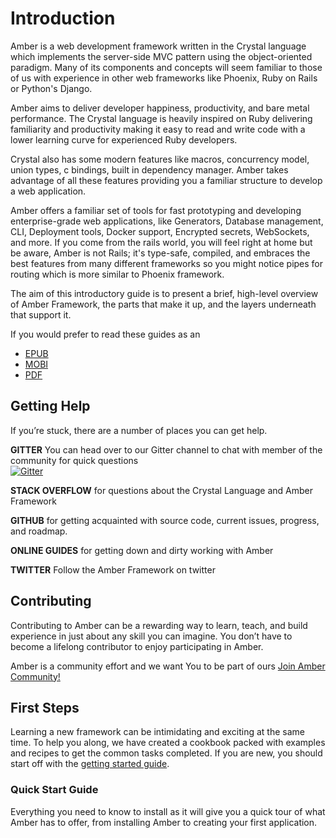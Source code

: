 # Introduction

Amber is a web development framework written in the Crystal language which implements the server-side MVC pattern using the object-oriented paradigm. Many of its components and concepts will seem familiar to those of us with experience in other web frameworks like Phoenix, Ruby on Rails or Python's Django.

Amber aims to deliver developer happiness, productivity, and bare metal performance. The Crystal language is heavily inspired on Ruby delivering familiarity and productivity making it easy to read and write code with a lower learning curve for experienced Ruby developers.  

Crystal also has some modern features like macros, concurrency model,  union types, c bindings, built in dependency manager. Amber takes advantage of all these features providing you a familiar structure to develop a web application.

Amber offers a familiar set of tools for fast prototyping and developing enterprise-grade web applications, like Generators, Database management, CLI, Deployment tools, Docker support,  Encrypted secrets, WebSockets, and more. If you come from the rails world, you will feel right at home but be aware, Amber is not Rails; it's type-safe, compiled, and embraces the best features from many different frameworks so you might notice pipes for routing which is more similar to Phoenix framework.

The aim of this introductory guide is to present a brief, high-level overview of Amber Framework, the parts that make it up, and the layers underneath that support it.

If you would prefer to read these guides as an 

- [EPUB](https://www.gitbook.com/download/epub/book/amberframework/amberframework) 
- [MOBI](https://www.gitbook.com/download/mobi/book/amberframework/amberframework) 
- [PDF](https://www.gitbook.com/download/pdf/book/amberframework/amberframework)


## Getting Help

If you’re stuck, there are a number of places you can get help.

**GITTER** You can head over to our Gitter channel to chat with member of the community for quick questions  
[![Gitter](https://badges.gitter.im/amberframework/amber.svg)](https://gitter.im/amberframework/amber?utm_source=badge&utm_medium=badge&utm_campaign=pr-badge)

**STACK OVERFLOW** for questions about the Crystal Language and Amber Framework

**GITHUB** for getting acquainted with source code, current issues, progress, and roadmap.

**ONLINE GUIDES** for getting down and dirty working with Amber

**TWITTER** Follow the Amber Framework on twitter

## Contributing

Contributing to Amber can be a rewarding way to learn, teach, and build experience in just about any skill you can imagine. You don’t have to become a lifelong contributor to enjoy participating in Amber.

Amber is a community effort and we want You to be part of ours [Join Amber Community!](https://github.com/amberframework/amber/blob/master/.github/CONTRIBUTING.md)

## First Steps

Learning a new framework can be intimidating and exciting at the same time. To help you along, we have created a cookbook packed with examples and recipes to get the common tasks completed. If you are new, you should start off with the [getting started guide](getting-started/README.md).

### Quick Start Guide

Everything you need to know to install as it will give you a quick tour of what Amber has to offer, from installing Amber to creating your first application.


